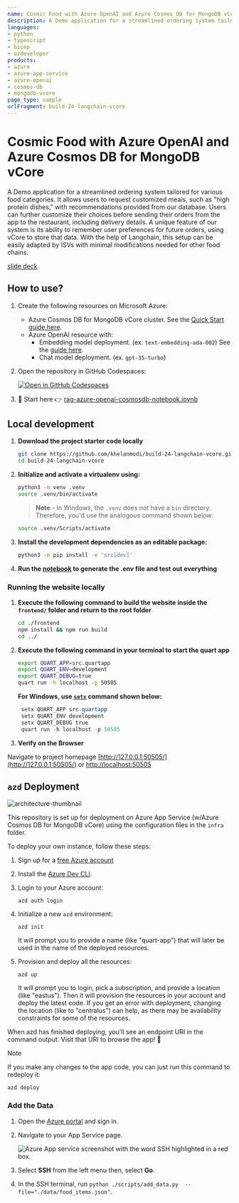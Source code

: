 ```yaml
---
name: Cosmic Food with Azure OpenAI and Azure Cosmos DB for MongoDB vCore
description: A Demo application for a streamlined ordering system tailored for various food categories. It allows users to request customized meals, such as "high protein dishes," with recommendations provided from our database. Users can further customize their choices before sending their orders from the app to the restaurant, including delivery details.
languages:
- python
- typescript
- bicep
- azdeveloper
products:
- azure
- azure-app-service
- azure-openai
- cosmos-db
- mongodb-vcore
page_type: sample
urlFragment: build-24-langchain-vcore
---
```


# Cosmic Food with Azure OpenAI and Azure Cosmos DB for MongoDB vCore

 A Demo application for a streamlined ordering system tailored for various food categories. It allows users to request customized meals, such as "high protein dishes," with recommendations provided from our database. Users can further customize their choices before sending their orders from the app to the restaurant, including delivery details. A unique feature of our system is its ability to remember user preferences for future orders, using vCore to store that data. With the help of Langchain, this setup can be easily adapted by ISVs with minimal modifications needed for other food chains.

[slide deck](https://microsoft-my.sharepoint.com/:p:/p/khelanmodi/Ecw4bJ6Z9ltOniDMrTa9JcwBvZ0r3QPpMeZU1f-kkwr3OA?e=Ctqexg)

## How to use?

1. Create the following resources on Microsoft Azure:

    - Azure Cosmos DB for MongoDB vCore cluster. See the [Quick Start guide here](https://techcommunity.microsoft.com/t5/educator-developer-blog/build-rag-chat-app-using-azure-cosmos-db-for-mongodb-vcore-and/ba-p/4055852#:~:text=RAG%20Chat%20Application-,Step%201%3A%20Create%20an%20Azure%20Cosmos%20DB%20for%20MongoDB%20vCore%20Cluster,-In%20this%20step).
    - Azure OpenAI resource with:
        - Embedding model deployment. (ex. `text-embedding-ada-002`) See the [guide here](https://techcommunity.microsoft.com/t5/educator-developer-blog/build-rag-chat-app-using-azure-cosmos-db-for-mongodb-vcore-and/ba-p/4055852#:~:text=to%20it%20later.-,Step%202%3A%C2%A0Create%20an%20Azure%20OpenAI%20resource%20and%20Deploy%20chat%20and%20embedding%20Models,-In%20this%20step).
        - Chat model deployment. (ex. `gpt-35-turbo`)

1. Open the repository in GitHub Codespaces:

    [![Open in GitHub Codespaces](https://github.com/codespaces/badge.svg)](https://codespaces.new/khelanmodi/build-24-langchain-vcore?devcontainer_path=.devcontainer/devcontainer.json)

1. 📝 Start here 👉 [rag-azure-openai-cosmosdb-notebook.ipynb](./rag-azure-openai-cosmosdb-notebook.ipynb)

## Local development

1. **Download the project starter code locally**

    ```bash
    git clone https://github.com/khelanmodi/build-24-langchain-vcore.git
    cd build-24-langchain-vcore
    ```

1. **Initialize and activate a virtualenv using:**

    ```bash
    python3 -m venv .venv
    source .venv/bin/activate
    ```

    >**Note** - In Windows, the `.venv` does not have a `bin` directory. Therefore, you'd use the analogous command shown below:

    ```bash
    source .venv/Scripts/activate
    ```

1. **Install the development dependencies as an editable package:**

    ```bash
    python3 -m pip install -e 'src[dev]'
    ```

1. **Run the [notebook](./CBD_Mongo_vCore.ipynb) to generate the .env file and test out everything**

### Running the website locally

1. **Execute the following command to build the website inside the `frontend/` folder and return to the root folder**

    ```bash
    cd ./frontend
    npm install && npm run build
    cd ../
    ```

1. **Execute the following command in your terminal to start the quart app**

    ```bash
    export QUART_APP=src.quartapp
    export QUART_ENV=development
    export QUART_DEBUG=true
    quart run -h localhost -p 50505
    ```

    **For Windows, use [`setx`](https://learn.microsoft.com/windows-server/administration/windows-commands/setx) command shown below:**

   ```powershell
    setx QUART_APP src.quartapp
    setx QUART_ENV development
    setx QUART_DEBUG true
    quart run -h localhost -p 50505
    ```

1. **Verify on the Browser**

Navigate to project homepage [http://127.0.0.1:50505/](http://127.0.0.1:50505/) or [http://localhost:50505](http://localhost:50505)

## `azd` Deployment

![architecture-thumbnail](https://github.com/khelanmodi/build-24-langchain-vcore/assets/64026625/4c5845d4-d4ab-4342-b559-60ba65943f45)

This repository is set up for deployment on Azure App Service (w/Azure Cosmos DB for MongoDB vCore) using the configuration files in the `infra` folder.

To deploy your own instance, follow these steps:

1. Sign up for a [free Azure account](https://azure.microsoft.com/free/)

1. Install the [Azure Dev CLI](https://learn.microsoft.com/azure/developer/azure-developer-cli/install-azd).

1. Login to your Azure account:

    ```shell
    azd auth login
    ```

1. Initialize a new `azd` environment:

    ```shell
    azd init
    ```

    It will prompt you to provide a name (like "quart-app") that will later be used in the name of the deployed resources.

1. Provision and deploy all the resources:

    ```shell
    azd up
    ```

    It will prompt you to login, pick a subscription, and provide a location (like "eastus"). Then it will provision the resources in your account and deploy the latest code. If you get an error with deployment, changing the location (like to "centralus") can help, as there may be availability constraints for some of the resources.

When azd has finished deploying, you'll see an endpoint URI in the command output. Visit that URI to browse the app! 🎉

> [!NOTE]
> If you make any changes to the app code, you can just run this command to redeploy it:
>
> ```shell
> azd deploy
> ```
>

### Add the Data

1. Open the [Azure portal](https://portal.azure.com) and sign in.

1. Navigate to your App Service page.

    ![Azure App service screenshot with the word SSH highlighted in a red box.](https://github.com/john0isaac/rag-semantic-kernel-mongodb-vcore/assets/64026625/759db6be-604e-433c-878e-b6c3de671fd1)

1. Select **SSH** from the left menu then, select **Go**.

1. In the SSH terminal, run `python ./scripts/add_data.py  --file="./data/food_items.json"`.
